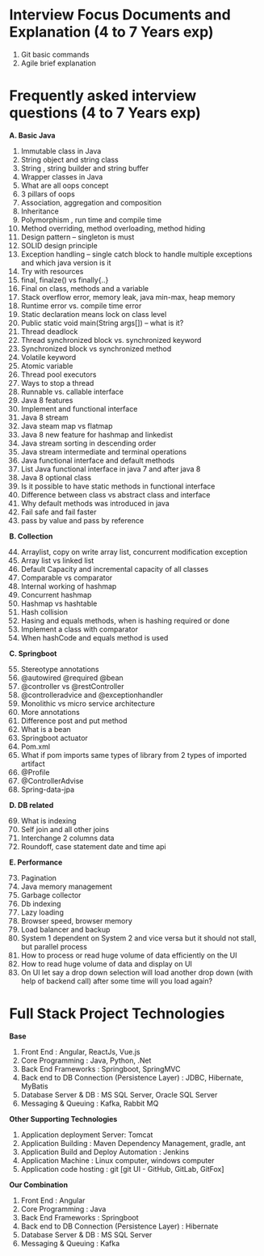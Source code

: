 # Interview Focus Documents and Explanation (4 to 7 Years exp)

1. Git basic commands
2. Agile brief explanation 

# Frequently asked interview questions (4 to 7 Years exp)

**A.	Basic Java**
1.	Immutable class in Java
2.	String object and string class
3.	String , string builder and string buffer
4.	Wrapper classes in Java
5.	What are all oops concept
6.	3 pillars of oops
7.	Association, aggregation and composition
8.	Inheritance
9.	Polymorphism , run time and compile time
10.	Method overriding, method overloading, method hiding
11.	Design pattern – singleton is must
12.	SOLID design principle
13.	Exception handling – single catch block to handle multiple exceptions and which java version is it
14.	Try with resources
15.	final, finalze() vs finally{..}
16.	Final on class, methods and a variable
17.	Stack overflow error, memory leak, java min-max, heap memory
18.	Runtime error vs. compile time error
19.	Static  declaration means lock on class level
20.	Public static void main(String args[]) – what is it?
21.	Thread deadlock
22.	Thread synchronized block vs. synchronized keyword
23.	Synchronized block vs synchronized method
24.	Volatile keyword
25.	Atomic variable
26.	Thread pool executors
27.	Ways to stop a thread
28.	Runnable vs. callable interface
29.	Java 8 features
30.	Implement and functional interface
31.	Java 8 stream
32.	Java steam map vs flatmap
33.	Java 8 new feature for hashmap and linkedist
34.	Java stream sorting in descending order
35.	Java stream intermediate and terminal operations
36.	Java functional interface and default methods
37.	List Java functional interface in  java 7 and after java 8
38.	Java 8 optional class 
39.	Is it possible to have static methods in functional interface 
40.	Difference between class vs abstract class and interface
41.	Why default methods was introduced in java
42.	Fail safe and fail faster
43.	pass by value and pass by reference

**B.	Collection**

44.	Arraylist, copy on write array list, concurrent modification exception<br />
45. Array list vs linked list<br />
46. Default Capacity and incremental capacity of all classes<br />
47.	Comparable vs comparator <br />
48.	Internal working of hashmap<br />
49.	Concurrent hashmap<br />
50.	Hashmap vs hashtable<br />
51.	Hash collision<br />
52.	Hasing and equals methods, when is hashing required or done<br />
53.	Implement a class with comparator<br />
54.	When hashCode and equals method is used<br />

**C.	Springboot**

55.	Stereotype annotations<br />
56.	@autowired @required @bean<br />
57.	@controller vs @restController<br />
58.	@controlleradvice and @exceptionhandler<br />
59.	Monolithic vs micro service architecture <br />
60.	More annotations<br />
61.	Difference post and put method<br />
62.	What is a bean<br />
63.	Springboot actuator<br />
64.	Pom.xml<br />
65.	What if pom imports same types of library from 2 types of imported artifact<br />
66.	@Profile<br />
67.	@ControllerAdvise<br />
68.	Spring-data-jpa<br />

**D.	DB related**

69.	What is indexing<br />
70.	Self join and all other joins<br />
71.	Interchange 2 columns data<br />
72.	Roundoff, case statement date and time api<br />

**E.	Performance**

73.	Pagination<br />
74.	Java memory management<br />
75.	Garbage collector<br />
76.	Db indexing<br />
77.	Lazy loading<br />
78.	Browser speed, browser memory<br />
79.	Load balancer and backup<br />
80.	System 1 dependent on System 2 and vice versa but it should not stall, but parallel process<br />
81.	How to process or read huge volume of data efficiently on the UI<br />
82.	How to read  huge volume of data and display on UI<br />
83.	On UI let say a drop down selection will load another drop down (with help of backend call) after some time will you load again?

# Full Stack Project Technologies

**Base**<br />
1.	Front End : Angular, ReactJs, Vue.js<br />
2.	Core Programming : Java, Python, .Net<br />
3.	Back End Frameworks : Springboot, SpringMVC<br />
4.	Back end to DB Connection (Persistence Layer) : JDBC, Hibernate, MyBatis<br />
5.	Database  Server & DB : MS SQL Server, Oracle SQL Server <br />
6.	Messaging & Queuing : Kafka, Rabbit MQ <br />

**Other Supporting Technologies**<br />
1.	Application deployment Server: Tomcat<br />
2.	Application Building : Maven Dependency Management, gradle, ant<br />
3.	Application Build and Deploy Automation : Jenkins<br />
4.	Application Machine : Linux computer, windows computer<br />
5.	Application code hosting : git [git UI  - GitHub, GitLab, GitFox]<br />

**Our Combination**<br />
1.	Front End : Angular<br />
2.	Core Programming : Java<br />
3.	Back End Frameworks : Springboot<br />
4.	Back end to DB Connection (Persistence Layer) : Hibernate<br />
5.	Database  Server & DB : MS SQL Server <br />
6.	Messaging & Queuing : Kafka <br />




